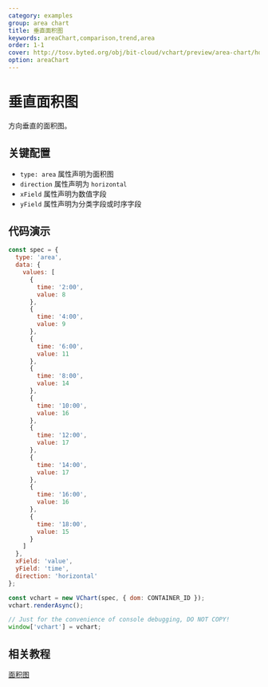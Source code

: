 ```yaml
---
category: examples
group: area chart
title: 垂直面积图
keywords: areaChart,comparison,trend,area
order: 1-1
cover: http://tosv.byted.org/obj/bit-cloud/vchart/preview/area-chart/horizontal-area.png
option: areaChart
---
```


# 垂直面积图

方向垂直的面积图。

## 关键配置

- `type: area` 属性声明为面积图
- `direction` 属性声明为 `horizontal`
- `xField` 属性声明为数值字段
- `yField` 属性声明为分类字段或时序字段

## 代码演示

```javascript livedemo
const spec = {
  type: 'area',
  data: {
    values: [
      {
        time: '2:00',
        value: 8
      },
      {
        time: '4:00',
        value: 9
      },
      {
        time: '6:00',
        value: 11
      },
      {
        time: '8:00',
        value: 14
      },
      {
        time: '10:00',
        value: 16
      },
      {
        time: '12:00',
        value: 17
      },
      {
        time: '14:00',
        value: 17
      },
      {
        time: '16:00',
        value: 16
      },
      {
        time: '18:00',
        value: 15
      }
    ]
  },
  xField: 'value',
  yField: 'time',
  direction: 'horizontal'
};

const vchart = new VChart(spec, { dom: CONTAINER_ID });
vchart.renderAsync();

// Just for the convenience of console debugging, DO NOT COPY!
window['vchart'] = vchart;
```

## 相关教程

[面积图](link)
